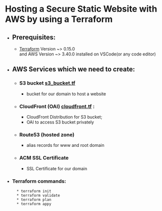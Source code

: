 # Hosting a Secure Static Website with AWS by using a Terraform


* ## Prerequisites:
    - [Terraform](https://www.terraform.io) Version ~> 0.15.0  
    and AWS Version ~> 3.40.0 installed on VSCode(or any code editor)

 
 * ##  AWS Services which we need to create:
    - ### S3 bucket [s3_bucket.tf](s3_bucket.tf) 
        * bucket for our domain to host a website
    
    - ### CloudFront (OAI) [cloudfront.tf](cloudfront.tf) : 
        * CloudFront Distribution for S3 bucket;
        * OAI to access S3 bucket privately

    - ### Route53 (hosted zone)
        * alias records for www and root domain
    
    - ### ACM SSL Certificate
        * SSL Certificate for our domain



- ### Terraform commands:
        * terraform init
        * terraform validate
        * terraform plan
        * terraform appy



